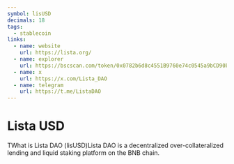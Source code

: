 ```yaml
---
symbol: lisUSD
decimals: 18
tags:
  - stablecoin
links:
  - name: website
    url: https://lista.org/
  - name: explorer
    url: https://bscscan.com/token/0x0782b6d8c4551B9760e74c0545a9bCD90bdc41E5
  - name: x
    url: https://x.com/Lista_DAO
  - name: telegram
    url: https://t.me/ListaDAO
---
```


# Lista USD

TWhat is Lista DAO (lisUSD)Lista DAO is a decentralized over-collateralized lending and liquid staking platform on the BNB chain.
